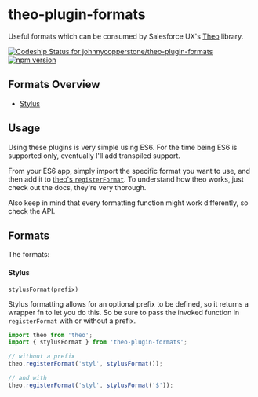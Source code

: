 # theo-plugin-formats
Useful formats which can be consumed by Salesforce UX's [Theo](https://github.com/salesforce-ux/theo) library.

[ ![Codeship Status for johnnycopperstone/theo-plugin-formats](https://codeship.com/projects/c0553380-dd4b-0133-c869-6e554581ddcc/status?branch=master)](https://codeship.com/projects/144341)
[![npm version](https://badge.fury.io/js/theo-plugin-formats.svg)](https://badge.fury.io/js/theo-plugin-formats)

## Formats Overview

- [Stylus](#stylus)

## Usage

Using these plugins is very simple using ES6. For the time being ES6 is supported only, eventually I'll add transpiled support.

From your ES6 app, simply import the specific format you want to use, and then add it to [theo's `registerFormat`](https://github.com/salesforce-ux/theo#theoregisterformatname-formatter). To understand how theo works, just check out the docs, they're very thorough.

Also keep in mind that every formatting function might work differently, so check the API.

## Formats

The formats:

#### Stylus

  `stylusFormat(prefix)`

Stylus formatting allows for an optional prefix to be defined, so it returns a wrapper fn to let you do this. So be sure to pass the invoked function in `registerFormat` with or without a prefix.

```javascript
import theo from 'theo';
import { stylusFormat } from 'theo-plugin-formats';

// without a prefix
theo.registerFormat('styl', stylusFormat());

// and with
theo.registerFormat('styl', stylusFormat('$'));
```
